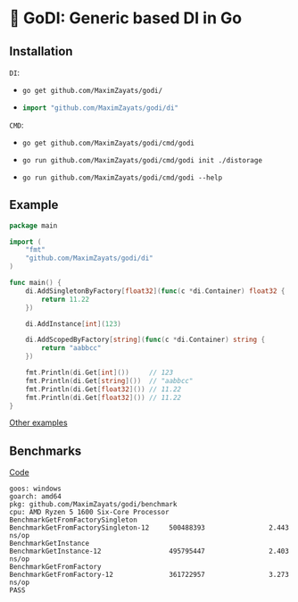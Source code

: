# 🚀 GoDI: Generic based DI in Go

## Installation

`DI`:

* `go get github.com/MaximZayats/godi/`
* ```go
  import "github.com/MaximZayats/godi/di"
  ```

`CMD`:

* ```shell
  go get github.com/MaximZayats/godi/cmd/godi
  ```
* ```shell
  go run github.com/MaximZayats/godi/cmd/godi init ./distorage
  ```
* ```shell
  go run github.com/MaximZayats/godi/cmd/godi --help
  ```

## Example

```go
package main

import (
	"fmt"
	"github.com/MaximZayats/godi/di"
)

func main() {
	di.AddSingletonByFactory[float32](func(c *di.Container) float32 {
		return 11.22
	})

	di.AddInstance[int](123)

	di.AddScopedByFactory[string](func(c *di.Container) string {
		return "aabbcc"
	})

	fmt.Println(di.Get[int]())     // 123
	fmt.Println(di.Get[string]())  // "aabbcc"
	fmt.Println(di.Get[float32]()) // 11.22
	fmt.Println(di.Get[float32]()) // 11.22
}
```

[Other examples](/examples)

## Benchmarks

[Code](/benchmark/local_container_test.go)

```text
goos: windows
goarch: amd64
pkg: github.com/MaximZayats/godi/benchmark
cpu: AMD Ryzen 5 1600 Six-Core Processor
BenchmarkGetFromFactorySingleton
BenchmarkGetFromFactorySingleton-12     500488393                2.443 ns/op
BenchmarkGetInstance
BenchmarkGetInstance-12                 495795447                2.403 ns/op
BenchmarkGetFromFactory
BenchmarkGetFromFactory-12              361722957                3.273 ns/op
PASS
```
